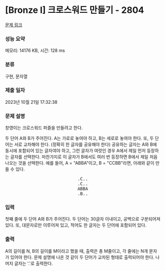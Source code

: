 # [Bronze I] 크로스워드 만들기 - 2804 

[문제 링크](https://www.acmicpc.net/problem/2804) 

### 성능 요약

메모리: 14176 KB, 시간: 128 ms

### 분류

구현, 문자열

### 제출 일자

2023년 10월 21일 17:32:38

### 문제 설명

<p>창영이는 크로스워드 퍼즐을 만들려고 한다.</p>

<p>두 단어 A와 B가 주어진다. A는 가로로 놓여야 하고, B는 세로로 놓여야 한다. 또, 두 단어는 서로 교차해야 한다. (정확히 한 글자를 공유해야 한다) 공유하는 글자는 A와 B에 동시에 포함되어 있는 글자여야 하고, 그런 글자가 여럿인 경우 A에서 제일 먼저 등장하는 글자를 선택한다. 마찬가지로 이 글자가 B에서도 여러 번 등장하면 B에서 제일 처음 나오는 것을 선택한다. 예를 들어, A = "ABBA"이고, B = "CCBB"라면, 아래와 같이 만들 수 있다.</p>

<pre style="text-align: center;">.C..
.C..
ABBA
.B..</pre>

### 입력 

 <p>첫째 줄에 두 단어 A와 B가 주어진다. 두 단어는 30글자 이내이고, 공백으로 구분되어져 있다. 또, 대문자로만 이루어져 있고, 적어도 한 글자는 두 단어에 포함되어 있다.</p>

### 출력 

 <p>A의 길이를 N, B의 길이를 M이라고 했을 때, 출력은 총 M줄이고, 각 줄에는 N개 문자가 있어야 한다. 문제 설명에 나온 것 같이 두 단어가 교차된 형태로 출력되어야 한다. 나머지 글자는 '.'로 출력한다.</p>

